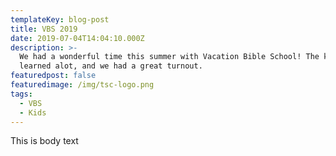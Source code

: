 ```yaml
---
templateKey: blog-post
title: VBS 2019
date: 2019-07-04T14:04:10.000Z
description: >-
  We had a wonderful time this summer with Vacation Bible School! The kids
  learned alot, and we had a great turnout.
featuredpost: false
featuredimage: /img/tsc-logo.png
tags:
  - VBS
  - Kids
---
```

This is body text

